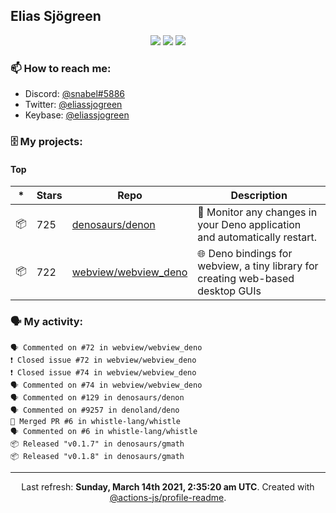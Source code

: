 ## Elias Sjögreen

<p align="center">
  <img src="https://img.shields.io/badge/🎂-dec. 2003-success" />
  <img src="https://img.shields.io/badge/🌎-Stockholm-informational" />
  <img src="https://img.shields.io/badge/👦-He/Him-informational" />
</p>

### 📫 How to reach me:

- Discord: [@snabel#5886](https://discord.com/users/267978757799673866)
- Twitter: [@eliassjogreen](https://twitter.com/eliassjogreen)
- Keybase: [@eliassjogreen](https://keybase.io/eliassjogreen)

### 🗄 My projects:

#### Top
|*|Stars|Repo|Description|
|---|---|---|---|
| 📦 | 725 | [denosaurs/denon](https://github.com/denosaurs/denon) | 👀 Monitor any changes in your Deno application and automatically restart. |
| 📦 | 722 | [webview/webview_deno](https://github.com/webview/webview_deno) | 🌐 Deno bindings for webview, a tiny library for creating web-based desktop GUIs |

### 🗣 My activity:

```
🗣 Commented on #72 in webview/webview_deno
❗️ Closed issue #72 in webview/webview_deno
❗️ Closed issue #74 in webview/webview_deno
🗣 Commented on #74 in webview/webview_deno
🗣 Commented on #129 in denosaurs/denon
🗣 Commented on #9257 in denoland/deno
🎉 Merged PR #6 in whistle-lang/whistle
🗣 Commented on #6 in whistle-lang/whistle
📦 Released "v0.1.7" in denosaurs/gmath
📦 Released "v0.1.8" in denosaurs/gmath
```

------------
<p align="center">Last refresh: <b>Sunday, March 14th 2021, 2:35:20 am UTC</b>. Created with <a href=https://github.com/marketplace/actions/profile-readme>@actions-js/profile-readme</a>.</p>
